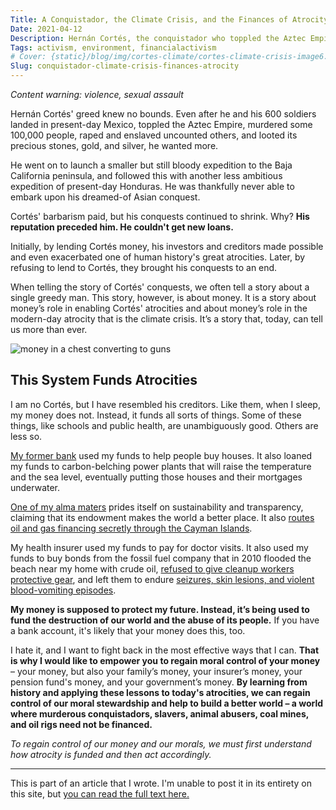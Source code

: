 ```yaml
---
Title: A Conquistador, the Climate Crisis, and the Finances of Atrocity
Date: 2021-04-12
Description: Hernán Cortés, the conquistador who toppled the Aztec Empire, was a man of terrible and unrelenting ambition. Yet his conquests shrank as time went on. Learn about how Cortés’ crimes were brought to a halt, as the crimes of the climate crisis can be too.
Tags: activism, environment, financialactivism
# Cover: {static}/blog/img/cortes-climate/cortes-climate-crisis-image6.png
Slug: conquistador-climate-crisis-finances-atrocity
---
```


<head>
    <link rel="canonical" href="https://bank.green/blog/cortes-climate-crisis"/>
</head>


_Content warning: violence, sexual assault_

Hernán Cortés' greed knew no bounds. Even after he and his 600 soldiers landed in present-day Mexico, toppled the Aztec Empire, murdered some 100,000 people, raped and enslaved uncounted others, and looted its precious stones, gold, and silver, he wanted more.

He went on to launch a smaller but still bloody expedition to the Baja California peninsula, and followed this with another less ambitious expedition of present-day Honduras. He was thankfully never able to embark upon his dreamed-of Asian conquest.

Cortés' barbarism paid, but his conquests continued to shrink. Why? **His reputation preceded him. He couldn't get new loans.**

Initially, by lending Cortés money, his investors and creditors made possible and even exacerbated one of human history's great atrocities. Later, by refusing to lend to Cortés, they brought his conquests to an end.

When telling the story of Cortés' conquests, we often tell a story about a single greedy man. This story, however, is about money. It is a story about money’s role in enabling Cortés' atrocities and about money’s role in the modern-day atrocity that is the climate crisis. It’s a story that, today, can tell us more than ever.

![money in a chest converting to guns]({static}/blog/img/cortes-climate/cortes-climate-crisis-image3.png)

## This System Funds Atrocities

I am no Cortés, but I have resembled his creditors. Like them, when I sleep, my money does not. Instead, it funds all sorts of things. Some of these things, like schools and public health, are unambiguously good. Others are less so.

[My former bank](https://bankofamerica.com) used my funds to help people buy houses. It also loaned my funds to carbon-belching power plants that will raise the temperature and the sea level, eventually putting those houses and their mortgages underwater.

[One of my alma maters](https://northeastern.edu) prides itself on sustainability and transparency, claiming that its endowment makes the world a better place. It also [routes oil and gas financing secretly through the Cayman Islands](https://www.theguardian.com/news/2017/nov/08/us-universities-offshore-funds-endowments-fossil-fuels-paradise-papers).

My health insurer used my funds to pay for doctor visits. It also used my funds to buy bonds from the fossil fuel company that in 2010 flooded the beach near my home with crude oil, [refused to give cleanup workers protective gear](http://edition.cnn.com/2010/HEALTH/05/31/oil.spill.order/index.html), and left them to endure [seizures, skin lesions, and violent blood-vomiting episodes](https://www.thenation.com/article/archive/investigation-two-years-after-bp-spill-hidden-health-crisis-festers/).

**My money is supposed to protect my future. Instead, it’s being used to fund the destruction of our world and the abuse of its people.** If you have a bank account, it's likely that your money does this, too.

I hate it, and I want to fight back in the most effective ways that I can. **That is why I would like to empower you to regain moral control of your money** – your money, but also your family’s money, your insurer’s money, your pension fund's money, and your government’s money. **By learning from history and applying these lessons to today's atrocities, we can regain control of our moral stewardship and help to build a better world – a world where murderous conquistadors, slavers, animal abusers, coal mines, and oil rigs need not be financed.**

_To regain control of our money and our morals, we must first understand how atrocity is funded and then act accordingly._

---

This is part of an article that I wrote. I'm unable to post it in its entirety on this site, but [you can read the full text here.](https://bank.green/blog/cortes-climate-crisis)